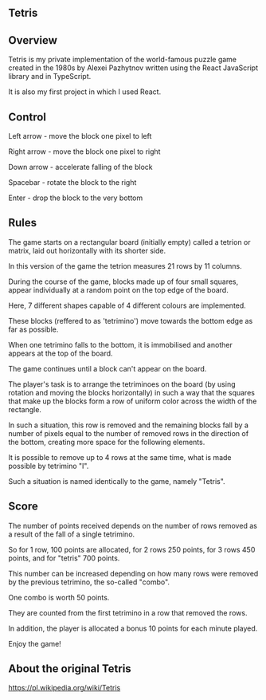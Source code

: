 ## Tetris

## Overview

Tetris is my private implementation of the world-famous puzzle game created in the 1980s by Alexei Pazhytnov written using the React JavaScript library and in TypeScript. 

It is also my first project in which I used React.

## Control

Left arrow - move the block one pixel to left

Right arrow - move the block one pixel to right

Down arrow - accelerate falling of the block

Spacebar - rotate the block to the right

Enter - drop the block to the very bottom

## Rules

The game starts on a rectangular board (initially empty) called a tetrion or matrix, laid out horizontally with its shorter side.

In this version of the game the tetrion measures 21 rows by 11 columns.

During the course of the game, blocks made up of four small squares, appear individually at a random point on the top edge of the board.

Here, 7 different shapes capable of 4 different colours are implemented.

These blocks (reffered to as 'tetrimino') move towards the bottom edge as far as possible.

When one tetrimino falls to the bottom, it is immobilised and another appears at the top of the board.

The game continues until a block can't appear on the board.

The player's task is to arrange the tetriminoes on the board (by using rotation and moving the blocks horizontally) in such a way that the squares that make up the blocks form a row of uniform color across the width of the rectangle.

In such a situation, this row is removed and the remaining blocks fall by a number of pixels equal to the number of removed rows in the direction of the bottom, creating more space for the following elements.

It is possible to remove up to 4 rows at the same time, what is made possible by tetrimino "I".

Such a situation is named identically to the game, namely "Tetris".

## Score

The number of points received depends on the number of rows removed as a result of the fall of a single tetrimino.

So for 1 row, 100 points are allocated, for 2 rows 250 points, for 3 rows 450 points, and for "tetris" 700 points.

This number can be increased depending on how many rows were removed by the previous tetrimino, the so-called "combo".

One combo is worth 50 points.

They are counted from the first tetrimino in a row that removed the rows.

In addition, the player is allocated a bonus 10 points for each minute played.

Enjoy the game!

## About the original Tetris

https://pl.wikipedia.org/wiki/Tetris
